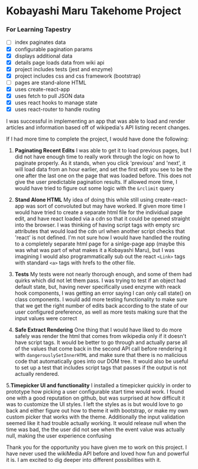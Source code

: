 # Kobayashi Maru Takehome Project

### For Learning Tapestry

- [ ] index paginates data
- [x] configurable pagination params
- [x] displays additional data
- [x] details page loads data from wiki api
- [x] project includes tests (jest and enzyme)
- [x] project includes css and css framework (bootstrap)
- [ ] pages are stand-alone HTML
- [x] uses create-react-app
- [x] uses fetch to pull JSON data
- [x] uses react hooks to manage state
- [x] uses react-router to handle routing

I was successful in implementing an app that was able to load and render articles and information based off of wikipedia's API listing recent changes.

If I had more time to complete the project, I would have done the following:

1. __Paginating Recent Edits__
I was able to get it to load previous pages, but I did not have enough time to really work through the logic on how to paginate properly. As it stands, when you click 'previous' and 'next', it will load data from an hour earlier, and set the first edit you see to be the one after the last one on the page that was loaded before. This does not give the user predictable pagination results. If allowed more time, I would have tried to figure out some logic with the `&rclimit` query

2. __Stand Alone HTML__
My idea of doing this while still using create-react-app was sort of convoluted but may have worked. If given more time I would have tried to create a separate html file for the individual page edit, and have react loaded via a cdn so that it could be opened straight into the browser. I was thinking of having script tags with empty src attributes that would load the cdn url when another script checks that 'react' is not defined. I'm not sure how I would have handled the routing to a completely separate html page for a sinlge-page app (maybe this was what was part of what makes it a Kobayashi Maru), but I was imagining I would also programmatically sub out the react `<Link>` tags with standard `<a>` tags with hrefs to the other file.

3. __Tests__
My tests were not nearly thorough enough, and some of them had quirks which did not let them pass. I was trying to test if an object had default state, but, having never specifically used enzyme with reack hook components, I was getting an error saying I can only call state() on class components. I would add more testing functionality to make sure that we get the right number of edits back according to the state of our user configured preference, as well as more tests making sure that the input values were correct

4. __Safe Extract Rendering__
One thing that I would have liked to do more safely was render the html that comes from wikipedia only if it doesn't have script tags. It would be better to go through and actually parse all of the values that come back in the second API call before rendering it with `dangerouslySetInnerHTML` and make sure that there is no malicious code that automatically goes into our DOM tree. It would also be useful to set up a test that includes script tags that passes if the output is not actually rendered.

5.__Timepicker UI and functionality__
I installed a timepicker quickly in order to prototype how picking a user configurable start time would work. I found one with a good reputation on github, but was surprised at how difficult it was to customize the UI styles. I left the styles as is but would love to go back and either figure out how to theme it with bootstrap, or make my own custom picker that works with the theme. Additionally the input validation seemed like it had trouble actually working. It would release null when the time was bad, the the user did not see when the event value was actually null, making the user experience confusing

Thank you for the opportunity you have given me to work on this project. I have never used the wikiMedia API before and loved how fun and powerful it is. I am excited to dig deeper into different possibilities with it.
